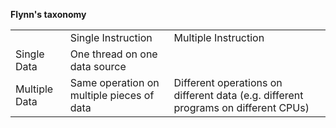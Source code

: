 **Flynn's taxonomy**

| | | |
|-|-|-|
||Single Instruction|Multiple Instruction|
|Single Data|One thread on one data source||
|Multiple Data|Same operation on multiple pieces of data|Different operations on different data (e.g. different programs on different CPUs)|